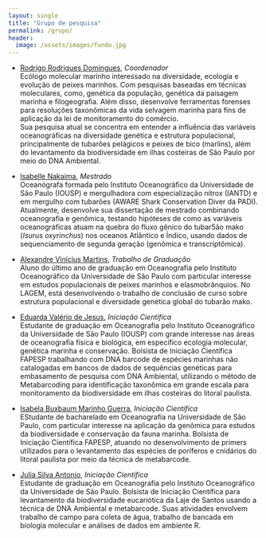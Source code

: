 ```yaml
---
layout: single
title: "Grupo de pesquisa"
permalink: /grupo/
header:
  image: /assets/images/fundo.jpg
---
```



- [Rodrigo Rodrigues Domingues](http://lattes.cnpq.br/0018536511707620), *Coordenador*\
Ecólogo molecular marinho interessado na diversidade, ecologia e evolução de peixes marinhos. Com pesquisas baseadas em técnicas moleculares, como, genética da população, genética da paisagem marinha e filogeografia. Além disso, desenvolve ferramentas forenses para resoluções taxonômicas da vida selvagem marinha para fins de aplicação da lei de monitoramento do comércio.\
Sua pesquisa atual se concentra em entender a influência das variáveis oceanográficas na diversidade genética e estrutura populacional, principalmente de tubarões pelágicos e peixes de bico (marlins), além do levantamento da biodiversidade em ilhas costeiras de São Paulo por meio do DNA Ambiental. 

- [Isabelle Nakaima](http://lattes.cnpq.br/8168015988070852), *Mestrado*\
Oceanógrafa formada pelo Instituto Oceanográfico da Universidade de São Paulo (IOUSP) e mergulhadora com especialização nitrox (IANTD) e em mergulho com tubarões (AWARE Shark Conservation Diver da PADI). Atualmente, desenvolve sua dissertação de mestrado combinando oceanografia e genômica, testando hipóteses de como as variáveis oceanográficas atuam na quebra do fluxo gênico do tubar5ão mako (*Isurus oxyrinchus*) nos oceanos Atlântico e Índico, usando dados de sequenciamento de segunda geração (genômica e transcriptômica).

- [Alexandre Vinícius Martins](http://lattes.cnpq.br/3726982205806378), *Trabalho de Graduação*\
Aluno do último ano de graduação em Oceanografia pelo Instituto Oceanográfico da Universidade de São Paulo com particular interesse em estudos populacionais de peixes marinhos e elasmobrânquios. No LAGEM, está desenvolvendo o trabalho de conclusão de curso sobre estrutura populacional e diversidade genética global do tubarão mako.

- [Eduarda Valério de Jesus](http://lattes.cnpq.br/4532247823858469), *Iniciação Científica*\
Estudante de graduação em Oceanografia pelo Instituto Oceanográfico da Universidade de São Paulo (IOUSP) com grande interesse nas áreas de oceanografia física e biológica, em específico ecologia molecular, genética marinha e conservação. Bolsista de Iniciação Científica FAPESP trabalhando com DNA barcode de espécies marinhas não catalogadas em bancos de dados de sequências genéticas para embasamento de pesquisa com DNA Ambiental, utilizando o método de Metabarcoding para identificação taxonômica em grande escala para monitoramento da biodiversidade em ilhas costeiras do litoral paulista.

- [Isabela Buxbaum Marinho Guerra]( http://lattes.cnpq.br/4860273712061238), *Iniciação Científica*\
EStudante de bacharelado em Oceanografia na Universidade de São Paulo, com particular interesse na aplicação da genômica para estudos da biodiversidade e conservação da fauna marinha. Bolsista de Iniciação Científica FAPESP, atuando no desenvolvimento de primers utilizados para o levantamento das espécies de poríferos e cnidários do litoral paulista por meio da técnica de metabarcode.

- [Julia Silva Antonio](http://lattes.cnpq.br/7576441372745316), *Iniciação Científica*\
Estudante de graduação em Oceanografia pelo Instituto Oceanográfico da Universidade de São Paulo. Bolsista de Iniciação Científica para levantamento da biodiversidade eucariótica da Laje de Santos usando a técnica de DNA Ambiental e metabarcode. Suas atividades envolvem trabalho de campo para coleta de água, trabalho de bancada em biologia molecular e análises de dados em ambiente R.

